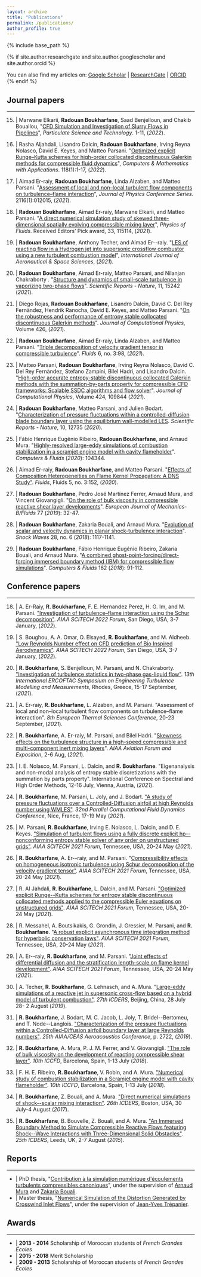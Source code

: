 ```yaml
---
layout: archive
title: "Publications"
permalink: /publications/
author_profile: true
---
```


{% include base_path %}

{% if site.author.researchgate and site.author.googlescholar and site.author.orcid %}
  <div class="notice--info social-icons">You can also find my articles on: <a href="https://scholar.google.com/citations?user={{ site.author.googlescholar }}"><i class="fas fa-graduation-cap"></i> Google Scholar</a> &#124; <a href="https://www.researchgate.net/profile/{{ site.author.researchgate }}"><i class="ai ai-researchgate-square" aria-hidden="true"></i> ResearchGate</a> &#124; <a href="https://orcid.org/{{ site.author.orcid }}"><i class="ai ai-orcid"></i> ORCID</a></div>
{% endif %}


## Journal papers
---
15. | Marwane Elkarii, __Radouan Boukharfane__, Saad Benjelloun, and Chakib Bouallou, "[CFD Simulation and Investigation of Slurry Flows in Pipelines](https://doi.org/10.1080/02726351.2022.2110341)", *Particulate Science and Technology*. 1-11, (_2022_).

14. | Rasha Aljahdali, Lisandro Dalcin, __Radouan Boukharfane__, Irving Reyna Nolasco, David E. Keyes, and Matteo Parsani. "[Optimized explicit Runge–Kutta schemes for high-order collocated discontinuous Galerkin methods for compressible fluid dynamics](https://doi.org/10.1016/j.camwa.2022.05.006)", *Computers & Mathematics with Applications*.  118(1):1-17, (_2022_).

13. | Aimad Er-raiy, __Radouan Boukharfane__, Linda Alzaben, and Matteo Parsani. "[Assessment of local and non–local turbulent flow components on turbulence–flame interaction](https://doi.org/10.1088/1742-6596/2116/1/012015)", *Journal of Physics Conference Series*. 2116(1):012015, (_2021_).

12. | __Radouan Boukharfane__, Aimad Er-raiy, Marwane Elkarii, and Matteo Parsani. "[A direct numerical simulation study of skewed three-dimensional spatially evolving compressible mixing layer](https://doi.org/10.1063/5.0072165)", *Physics of Fluids*. Received Editors’ Pick award, 33, 115114, (_2021_).

11. | __Radouan Boukharfane__, Anthony Techer, and Aimad Er--raiy. "[LES of reacting flow in a Hydrogen jet into supersonic crossflow combustor using a new turbulent combustion model](https://doi.org/10.1007/s42405-021-00424-5)", *International Journal of Aeronautical & Space Sciences*, (_2021_).

10. | __Radouan Boukharfane__, Aimad Er-raiy, Matteo Parsani, and Nilanjan Chakraborty . "[Structure and dynamics of small-scale turbulence in vaporizing two-phase flows](https://www.nature.com/articles/s41598-021-94334-x)". *Scientific Reports - Nature*, 11, 15242 (_2021_).

9. | Diego Rojas, __Radouan Boukharfane__, Lisandro Dalcin, David C. Del Rey Fernàndez, Hendrik Ranocha, David E. Keyes, and Matteo Parsani. "[On the robustness and performance of entropy stable collocated discontinuous Galerkin methods](https://doi.org/10.1016/j.jcp.2020.109891)". *Journal of Computational Physics*, Volume 426, (_2021_).

8. | __Radouan Boukharfane__, Aimad Er-raiy, Linda Alzaben, and Matteo Parsani. "[Triple decomposition of velocity gradient tensor in compressible turbulence](https://www.mdpi.com/2311-5521/6/3/98)". *Fluids* 6, no. 3:98, (_2021_).

7. | Matteo Parsani, __Radouan Boukharfane__, Irving Reyna Nolasco, David C. Del Rey Fernàndez, Stefano Zampini, Bilel Hadri, and Lisandro Dalcin. "[High-order accurate entropy-stable discontinuous collocated Galerkin methods with the summation-by-parts property for compressible CFD frameworks: Scalable SSDC algorithms and flow solver](https://doi.org/10.1016/j.jcp.2020.109844)". *Journal of Computational Physics*, Volume 424, 109844 (_2021_).

6. | __Radouan Boukharfane__, Matteo Parsani, and Julien Bodart. "[Characterization of pressure fluctuations within a controlled-diffusion blade boundary layer using the equilibrium wall-modelled LES](https://doi.org/10.1038/s41598-020-69671-y). *Scientific Reports - Nature*, 10, 12735 (_2020_).

5. | Fábio Henrique Eugênio Ribeiro, __Radouan Boukharfane__, and Arnaud Mura. "[Highly-resolved large-eddy simulations of combustion stabilization in a scramjet engine model with cavity flameholder](https://doi.org/10.1016/j.compfluid.2019.104344)". *Computers & Fluids* (_2020_): 104344.

4. | Aimad Er-raiy, __Radouan Boukharfane__, and Matteo Parsani. "[Effects of Composition Heterogeneities on Flame Kernel Propagation: A DNS Study"](https://www.mdpi.com/2311-5521/5/3/152). *Fluids*, Fluids 5, no. 3:152, (_2020_).

3. | __Radouan Boukharfane__, Pedro José Martínez Ferrer, Arnaud Mura, and Vincent Giovangigli. "[On the role of bulk viscosity in compressible reactive shear layer developments](https://www.sciencedirect.com/science/article/pii/S099775461830565X)". *European Journal of Mechanics-B/Fluids* 77 (_2019_): 32-47.

2. | __Radouan Boukharfane__, Zakaria Bouali, and Arnaud Mura. "[Evolution of scalar and velocity dynamics in planar shock-turbulence interaction](https://link.springer.com/article/10.1007/s00193-017-0798-5)". *Shock Waves* 28, no. 6 (_2018_): 1117-1141.

1. | __Radouan Boukharfane__, Fábio Henrique Eugênio Ribeiro, Zakaria Bouali, and Arnaud Mura. "[A combined ghost-point-forcing/direct-forcing immersed boundary method (IBM) for compressible flow simulations](https://www.sciencedirect.com/science/article/pii/S0045793017304267)". *Computers & Fluids* 162 (_2018_): 91-112.


## Conference papers
---

18. | A. Er-Raiy, __R. Boukharfane__, F. E. Hernandez Perez, H. G. Im, and M. Parsani. ["Investigation of turbulence–flame interaction using the Schur decomposition"](https://arc.aiaa.org/doi/10.2514/6.2022-1740). *AIAA SCITECH 2022 Forum*, San Diego, USA, 3-7 January, (_2022_).

17. | S. Boughou, A. A. Omar, O. Elsayed, __R. Boukharfane__, and M. Aldheeb. ["Low Reynolds Number effect on CFD prediction of Bio Inspired Aerodynamics"](https://arc.aiaa.org/doi/10.2514/6.2022-1965). *AIAA SCITECH 2022 Forum*, San Diego, USA, 3-7 January, (_2022_).

16. | __R. Boukharfane__, S. Benjelloun, M. Parsani, and N. Chakraborty. ["Investigation of turbulence statistics in two-phase gas-liquid flow"](https://etmm.ercoftac.org/etmm13/program/). *13th International ERCOFTAC Symposium on Engineering Turbulence Modelling and Measurements*, Rhodes, Greece, 15-17 September, (_2021_).

15. | A. Er-raiy, __R. Boukharfane__, L. Alzaben, and M. Parsani. "Assessment of local and non–local turbulent flow components on turbulence–flame interaction". *8th European Thermal Sciences Conference*, 20-23 September, (_2021_).

14. | __R. Boukharfane__, A. Er-raiy, M. Parsani, and Bilel Hadri. "[Skewness effects on the turbulence structure in a high-speed compressible and multi-component inert mixing layers](https://doi.org/10.2514/6.2021-2915)". *AIAA Aviation Forum and Exposition*, 2-6 Aug, (_2021_).

13. | I. E. Nolasco, M. Parsani, L. Dalcin, and __R. Boukharfane__. "Eigenanalysis and non-modal analysis of entropy stable discretizations with the summation by parts property". International Conference on Spectral and High Order Methods, 12-16 July, Vienna, Austria, (_2021_).

12. | __R. Boukharfane__, M. Parsani, L. Joly, and J. Bodart. ["A study of pressure fluctuations over a Controlled-Diffusion airfoil at high Reynolds number using WMLES"](https://parcfd2020.sciencesconf.org/program). *32nd Parallel Computational Fluid Dynamics Conference*, Nice, France, 17-19 May (_2021_).

11. | M. Parsani, __R. Boukharfane__, Irving E. Nolasco, L. Dalcin, and D. E. Keyes. ["Simulation of turbulent flows using a fully discrete explicit hp--nonconforming entropy stable solver of any order on unstructured grids"](https://doi.org/10.2514/6.2021-0495). *AIAA SCITECH 2021 Forum*, Tennessee, USA, 20-24 May (_2021_).

10. | __R. Boukharfane__, A. Er--raiy, and  M. Parsani. "[Compressibility effects on homogeneous isotropic turbulence using Schur decomposition of the velocity gradient tensor"](https://doi.org/10.2514/6.2021-1446). *AIAA SCITECH 2021 Forum*, Tennessee, USA, 20-24 May (_2021_).

9. | R. Al Jahdali, __R. Boukharfane__, L. Dalcin, and M. Parsani. ["Optimized explicit Runge--Kutta schemes for entropy stable discontinuous collocated methods applied to the compressible Euler equations on unstructured grids"](https://doi.org/10.2514/6.2021-0633). *AIAA SCITECH 2021 Forum*, Tennessee, USA, 20-24 May (_2021_).

8. | R. Messahel, A. Boutsikakis, G. Grondin, J. Gressier, M. Parsani, and __R. Boukharfane__. "[A robust explicit asynchronous time integration method for hyperbolic conservation laws"](https://doi.org/10.2514/6.2021-0054). *AIAA SCITECH 2021 Forum*, Tennessee, USA, 20-24 May (_2021_).

7. | A. Er--raiy, __R. Boukharfane__, and M. Parsani. "[Joint effects of differential diffusion and the stratification length-scale on flame kernel development"](https://doi.org/10.2514/6.2021-0680). *AIAA SCITECH 2021 Forum*, Tennessee, USA, 20-24 May (_2021_).

6. | A. Techer, __R. Boukharfane__, G. Lehnasch, and A. Mura. "[Large-eddy simulations of a reactive jet in supersonic cross-flow based on a hybrid model of turbulent combustion"](http://www.icders.org/ICDERS2019/abstracts/ICDERS2019-055.pdf). *27th ICDERS*, Beijing, China, 28 July 28- 2 August (_2019_).

5. | __R. Boukharfane__, J. Bodart, M. C. Jacob, L. Joly, T. Bridel--Bertomeu, and T. Node--Langlois. ["Characterization of the pressure fluctuations within a Controlled-Diffusion airfoil boundary layer at large Reynolds numbers"](https://doi.org/10.2514/6.2019-2722). *25th AIAA/CEAS Aeroacoustics Conference*, p. 2722, (_2019_). 

4. | __R. Boukharfane__, A. Mura, P. J. M. Ferrer, and V. Giovangigli. ["The role of bulk viscosity on the development of reacting compressible shear layer"](https://www.iccfd.org/iccfd10/papers/ICCFD10-086-Paper.pdf). *10th ICCFD*, Barcelona, Spain, 1-13 July (_2018_).

3. | F. H. E. Ribeiro, __R. Boukharfane__, V. Robin, and A. Mura. ["Numerical study of combustion stabilization in a Scramjet engine model with cavity flameholder"](https://www.iccfd.org/iccfd10/papers/ICCFD10-189-Paper.pdf). *10th ICCFD*, Barcelona, Spain, 1-13 July (_2018_).

2. | __R. Boukharfane__, Z. Bouali, and A. Mura. ["Direct numerical simulations of shock--scalar mixing interaction"](http://www.icders.org/ICDERS2017/abstracts/ICDERS2017-0883.pdf). *26th ICDERS*, Boston, USA, 30 July-4 August (_2017_).

1. | __R. Boukharfane__, B. Bouvelle, Z. Bouali, and  A. Mura. ["An Immersed Boundary Method to Simulate Compressible Reactive Flows featuring Shock--Wave Interactions with Three-Dimensional Solid Obstacles"](http://www.icders.org/ICDERS2015/abstracts/ICDERS2015-214.pdf). *25th ICDERS*, Leeds, UK, 2-7 August (_2015_).


<!-- ## Talks and presentations
---

- | "Large-eddy simulations of a reactive jet in supersonic cross-flow based on a hybrid model of turbulent combustion". _27th ICDERS_, Beijing, China, 2019.

- | "Direct numerical simulations of shock-scalar mixing interaction". _26th ICDERS_, Boston, USA, 2017.

- | "An Immersed Boundary Method to Simulate Compressible Reactive Flows featuring Shock-Wave Interactions with Three-Dimensional Solid Obstacles". _25th ICDERS_, Leeds, UK, 2015.

- | "The role of bulk viscosity on the development of reacting compressible shear layer". _10th ICCFD_, Barcelona, Spain, 2018. -->


## Reports
---

- | PhD thesis, "[Contribution à la simulation numérique d'écoulements turbulents compressibles canoniques](https://tel.archives-ouvertes.fr/tel-01878795/document)", under the supervision of [Arnaud Mura](https://www.researchgate.net/profile/Arnaud_Mura) and [Zakaria Bouali](https://www.researchgate.net/profile/Zakaria_Bouali).
- | Master thesis, "[Numerical Simulation of the Distortion Generated by Crosswind Inlet Flows]()", under the supervision of [Jean-Yves Trépanier](https://www.polymtl.ca/expertises/en/trepanier-jean-yves).

## Awards
---

- | **2013 - 2014** Scholarship of Moroccan students of *French Grandes Écoles*
- | **2015 - 2018** Merit Scholarship
- | **2009 - 2013** Scholarship of Moroccan students of *French Grandes Écoles*